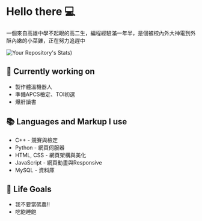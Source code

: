 # Hello there 💻
一個來自高雄中學不起眼的高二生，編程經驗滿一年半，是個被校內外大神電到外酥內嫩的小菜雞，正在努力追趕中

![Your Repository's Stats](https://github-readme-stats.vercel.app/api?username=LittleCodingLoser&show_icons=true))

## 🔭 Currently working on
- 製作體溫機器人
- 準備APCS檢定、TOI初選
- 爆肝讀書

## 📚 Languages and Markup I use
- C++ - 競賽與檢定
- Python - 網頁伺服器
- HTML, CSS  - 網頁架構與美化
- JavaScript - 網頁動畫與Responsive
- MySQL - 資料庫

## 🎯 Life Goals
- 我不要當碼農!!
- 吃飽睡飽
